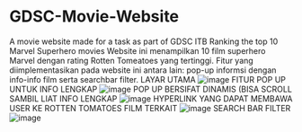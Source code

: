 # GDSC-Movie-Website
A movie website made for a task as part of GDSC ITB
Ranking the top 10 Marvel Superhero movies
Website ini menampilkan 10 film superhero Marvel dengan rating Rotten Tomeatoes yang tertinggi.
Fitur yang diimplementasikan pada website ini antara lain: pop-up informsi dengan info-info film
serta searchbar filter.
LAYAR UTAMA
![image](https://user-images.githubusercontent.com/88710618/139419947-7cea4844-3879-4cd4-8134-a9c7b03f2afc.png)
FITUR POP UP UNTUK INFO LENGKAP
![image](https://user-images.githubusercontent.com/88710618/139420033-3c21243f-bbfb-4ec0-9628-0059b247dcf9.png)
POP UP BERSIFAT DINAMIS (BISA SCROLL SAMBIL LIAT INFO LENGKAP
![image](https://user-images.githubusercontent.com/88710618/139420077-7e24f545-e067-4706-98de-f215fca5b350.png)
HYPERLINK YANG DAPAT MEMBAWA USER KE  ROTTEN TOMATOES FILM TERKAIT
![image](https://user-images.githubusercontent.com/88710618/139420175-0f837f11-0a2e-4b61-a035-1534716b31ac.png)
SEARCH BAR FILTER 
![image](https://user-images.githubusercontent.com/88710618/139420217-97c2564c-efce-423c-955a-eac6fd81c7b7.png)
